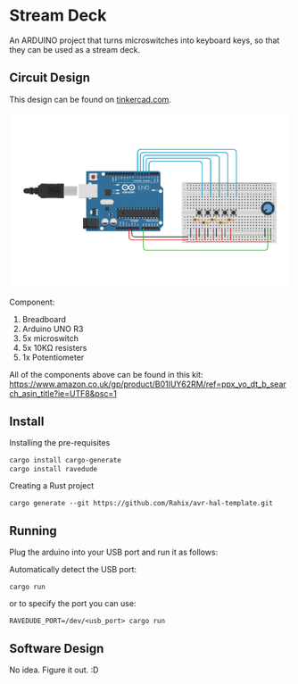 # Stream Deck

An ARDUINO project that turns microswitches into keyboard keys, so that they can be used as a stream deck.

## Circuit Design

This design can be found on [tinkercad.com](https://www.tinkercad.com/things/iYXxymdymQ0-stream-deck).

![Circuit Layout](./docs/images/circuit_design.png)

Component:

1. Breadboard
1. Arduino UNO R3
1. 5x microswitch
1. 5x 10KΩ resisters
1. 1x Potentiometer

All of the components above can be found in this kit:
https://www.amazon.co.uk/gp/product/B01IUY62RM/ref=ppx_yo_dt_b_search_asin_title?ie=UTF8&psc=1

## Install

Installing the pre-requisites

```
cargo install cargo-generate
cargo install ravedude
```

Creating a Rust project

```
cargo generate --git https://github.com/Rahix/avr-hal-template.git
```

## Running

Plug the arduino into your USB port and run it as follows:

Automatically detect the USB port:

```
cargo run
```

or to specify the port you can use:

```
RAVEDUDE_PORT=/dev/<usb_port> cargo run
```

## Software Design

No idea.  Figure it out. :D
